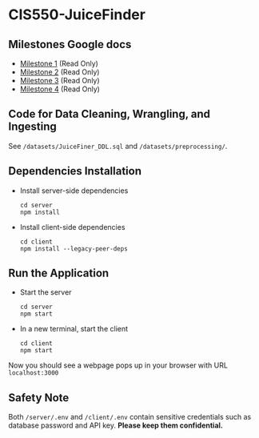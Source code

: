 # CIS550-JuiceFinder

## Milestones Google docs
- [Milestone 1](https://docs.google.com/document/d/1pku4BXDyfwcwIl79Wt63EHu3fOGUqHgm4nena25gOHI/edit?usp=sharing) (Read Only)
- [Milestone 2](https://docs.google.com/document/d/1PfW73ovIRpKvGcIU_ZMnfBr6SQaT2bWj0P3VmOTvJLo/edit?usp=sharing) (Read Only)
- [Milestone 3](https://docs.google.com/document/d/1tS1bNB624FFI93yG8ylwTZ-AxITk1LdJnpr6UCQTenA/edit?usp=sharing) (Read Only)
- [Milestone 4](https://docs.google.com/document/d/1DBQwfZ47GZomX-pLMmrBX_h1hd0nSFBgpHMD6minqFE/edit?usp=sharing) (Read Only)

## Code for Data Cleaning, Wrangling, and Ingesting

See `/datasets/JuiceFiner_DDL.sql` and `/datasets/preprocessing/`.

## Dependencies Installation
- Install server-side dependencies
    ```
    cd server
    npm install
    ```
- Install client-side dependencies
    ```
    cd client
    npm install --legacy-peer-deps
    ```

## Run the Application
- Start the server
  ```
  cd server
  npm start
  ```
- In a new terminal, start the client
  ```
  cd client
  npm start
  ```
Now you should see a webpage pops up in your browser with URL `localhost:3000`

## Safety Note
Both `/server/.env` and `/client/.env` contain sensitive credentials such as database password and API key. **Please keep them confidential.**